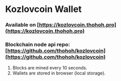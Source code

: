 # Kozlovcoin Wallet

### Available on [https://kozlovcoin.thohoh.pro](https://kozlovcoin.thohoh.pro)

### Blockchain node api repo: [https://github.com/thohoh/kozlovcoin](https://github.com/thohoh/kozlovcoin)

1. Blocks are mined every 10 seconds.
2. Wallets are stored in browser (local storage).

